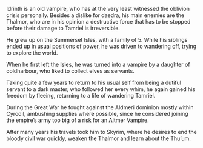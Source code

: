 Idrinth is an old vampire, who has at the very least witnessed the oblivion crisis personally. Besides a dislike for daedra, his main enemies are the Thalmor, who are in his opinion a destructive force that has to be stopped before their damage to Tamriel is irreversible.

He grew up on the Summerset Isles, with a family of 5. While his siblings ended up in usual positions of power, he was driven to wandering off, trying to explore the world.

When he first left the Isles, he was turned into a vampire by a daughter of coldharbour, who liked to collect elves as servants.

Taking quite a few years to return to his usual self from being a dutiful servant to a dark master, who followed her every whim, he again gained his freedom by fleeing, returning to a life of wandering Tamriel.

During the Great War he fought against the Aldmeri dominion mostly within Cyrodil, ambushing supplies where possible, since he considered joining the empire’s army too big of a risk for an Altmer Vampire.

After many years his travels took him to Skyrim, where he desires to end the bloody civil war quickly, weaken the Thalmor and learn about the Thu’um.
